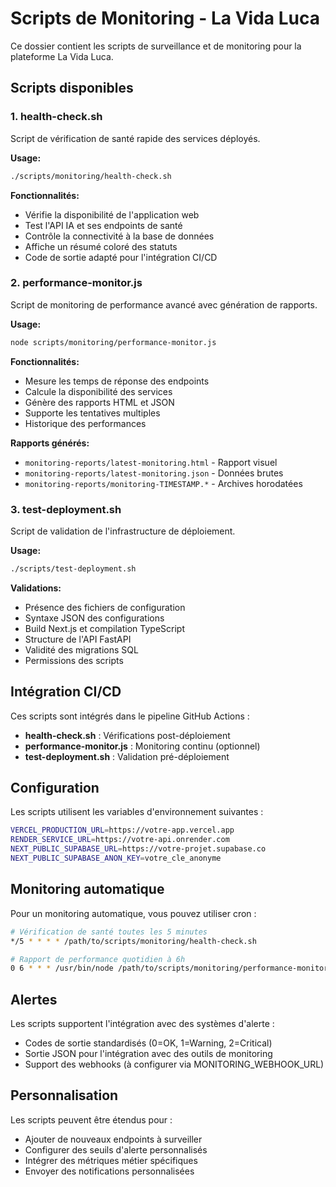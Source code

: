 # Scripts de Monitoring - La Vida Luca

Ce dossier contient les scripts de surveillance et de monitoring pour la plateforme La Vida Luca.

## Scripts disponibles

### 1. health-check.sh
Script de vérification de santé rapide des services déployés.

**Usage:**
```bash
./scripts/monitoring/health-check.sh
```

**Fonctionnalités:**
- Vérifie la disponibilité de l'application web
- Test l'API IA et ses endpoints de santé
- Contrôle la connectivité à la base de données
- Affiche un résumé coloré des statuts
- Code de sortie adapté pour l'intégration CI/CD

### 2. performance-monitor.js
Script de monitoring de performance avancé avec génération de rapports.

**Usage:**
```bash
node scripts/monitoring/performance-monitor.js
```

**Fonctionnalités:**
- Mesure les temps de réponse des endpoints
- Calcule la disponibilité des services
- Génère des rapports HTML et JSON
- Supporte les tentatives multiples
- Historique des performances

**Rapports générés:**
- `monitoring-reports/latest-monitoring.html` - Rapport visuel
- `monitoring-reports/latest-monitoring.json` - Données brutes
- `monitoring-reports/monitoring-TIMESTAMP.*` - Archives horodatées

### 3. test-deployment.sh
Script de validation de l'infrastructure de déploiement.

**Usage:**
```bash
./scripts/test-deployment.sh
```

**Validations:**
- Présence des fichiers de configuration
- Syntaxe JSON des configurations
- Build Next.js et compilation TypeScript
- Structure de l'API FastAPI
- Validité des migrations SQL
- Permissions des scripts

## Intégration CI/CD

Ces scripts sont intégrés dans le pipeline GitHub Actions :

- **health-check.sh** : Vérifications post-déploiement
- **performance-monitor.js** : Monitoring continu (optionnel)
- **test-deployment.sh** : Validation pré-déploiement

## Configuration

Les scripts utilisent les variables d'environnement suivantes :

```bash
VERCEL_PRODUCTION_URL=https://votre-app.vercel.app
RENDER_SERVICE_URL=https://votre-api.onrender.com
NEXT_PUBLIC_SUPABASE_URL=https://votre-projet.supabase.co
NEXT_PUBLIC_SUPABASE_ANON_KEY=votre_cle_anonyme
```

## Monitoring automatique

Pour un monitoring automatique, vous pouvez utiliser cron :

```bash
# Vérification de santé toutes les 5 minutes
*/5 * * * * /path/to/scripts/monitoring/health-check.sh

# Rapport de performance quotidien à 6h
0 6 * * * /usr/bin/node /path/to/scripts/monitoring/performance-monitor.js
```

## Alertes

Les scripts supportent l'intégration avec des systèmes d'alerte :

- Codes de sortie standardisés (0=OK, 1=Warning, 2=Critical)
- Sortie JSON pour l'intégration avec des outils de monitoring
- Support des webhooks (à configurer via MONITORING_WEBHOOK_URL)

## Personnalisation

Les scripts peuvent être étendus pour :

- Ajouter de nouveaux endpoints à surveiller
- Configurer des seuils d'alerte personnalisés
- Intégrer des métriques métier spécifiques
- Envoyer des notifications personnalisées